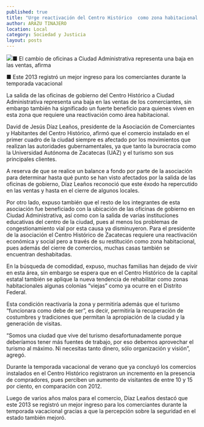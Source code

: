 ```yaml
---
published: true
title: "Urge reactivación del Centro Histórico  como zona habitacional: Díaz Leaños"
author: ARAZU TINAJERO
location: Local
category: Sociedad y Justicia
layout: posts
---
```


![](http://i.imgur.com/zPfRSD1m.jpg)■ El cambio de oficinas a Ciudad Administrativa representa una baja en las ventas, afirma

■ Este 2013 registró un mejor ingreso para los comerciantes durante la temporada vacacional

La salida de las oficinas de gobierno del Centro Histórico a Ciudad Administrativa representa una baja en las ventas de los comerciantes, sin embargo también ha significado un fuerte beneficio para quienes viven en esta zona que requiere una reactivación como área habitacional.

David de Jesús Díaz Leaños, presidente de la Asociación de Comerciantes y Habitantes del Centro Histórico, afirmó que el comercio instalado en el primer cuadro de la ciudad siempre es afectado por los movimientos que realizan las autoridades gubernamentales, ya que tanto la burocracia como la Universidad Autónoma de Zacatecas (UAZ) y el turismo son sus principales clientes.

A reserva de que se realice un balance a fondo por parte de la asociación para determinar hasta qué punto se han visto afectados por la salida de las oficinas de gobierno, Díaz Leaños reconoció que este éxodo ha repercutido en las ventas y hasta en el cierre de algunos locales.

Por otro lado, expuso también que el resto de los integrantes de esta asociación fue beneficiado con la ubicación de las oficinas de gobierno en Ciudad Administrativa, así como con la salida de varias instituciones educativas del centro de la ciudad, pues al menos los problemas de congestionamiento vial por esta causa ya disminuyeron.
Para el presidente de la asociación el Centro Histórico de Zacatecas requiere una reactivación económica y social pero a través de su restitución como zona habitacional, pues además del cierre de comercios, muchas casas también se encuentran deshabitadas.

En la búsqueda de comodidad, expuso, muchas familias han dejado de vivir en esta área, sin embargo se espera que en el Centro Histórico de la capital estatal también se aplique la nueva tendencia de rehabilitar como zonas habitacionales algunas colonias “viejas” como ya ocurre en el Distrito Federal.

Esta condición reactivaría la zona y permitiría además que el turismo “funcionara como debe de ser”, es decir, permitiría la recuperación de costumbres y tradiciones que permitan la apropiación de la ciudad y la generación de visitas.

“Somos una ciudad que vive del turismo desafortunadamente porque deberíamos tener más fuentes de trabajo, por eso debemos aprovechar el turismo al máximo. Ni necesitas tanto dinero, sólo organización y visión”, agregó.

Durante la temporada vacacional de verano que ya concluyó los comercios instalados en el Centro Histórico registraron un incremento en la presencia de compradores, pues perciben un aumento de visitantes de entre 10 y 15 por ciento, en comparación con 2012.

Luego de varios años malos para el comercio, Díaz Leaños destacó que este 2013 se registró un mejor ingreso para los comerciantes durante la temporada vacacional gracias a que la percepción sobre la seguridad en el estado también mejoró.
